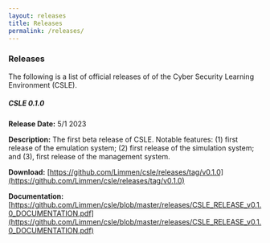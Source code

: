 ```yaml
---
layout: releases
title: Releases
permalink: /releases/
---
```


### Releases

The following is a list of official releases of of the Cyber Security Learning Environment (CSLE).

##### **CSLE 0.1.0** 

**Release Date:** 5/1 2023

**Description:** The first beta release of CSLE. Notable features: (1) first release of the emulation system;
(2) first release of the simulation system; and (3), first release of the management system.

**Download:** [https://github.com/Limmen/csle/releases/tag/v0.1.0](https://github.com/Limmen/csle/releases/tag/v0.1.0)

**Documentation:** [https://github.com/Limmen/csle/blob/master/releases/CSLE_RELEASE_v0.1.0_DOCUMENTATION.pdf](https://github.com/Limmen/csle/blob/master/releases/CSLE_RELEASE_v0.1.0_DOCUMENTATION.pdf)
